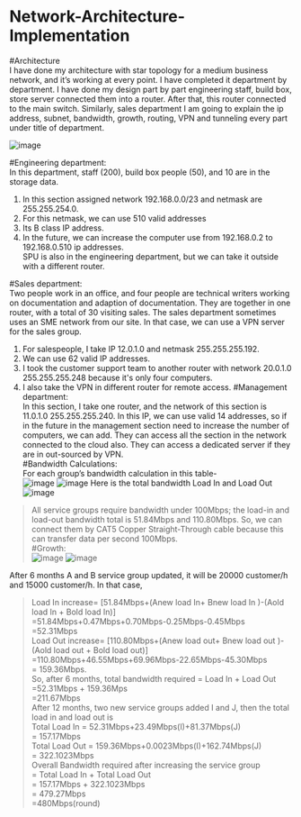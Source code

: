 # Network-Architecture-Implementation
#Architecture <br />
I have done my architecture with star topology for a medium business network, and it’s working at every point. I have completed it department by department. I have done my design part by part engineering staff, build box, store server connected them into a router. After that, this router connected to the main switch. Similarly, sales department I am going to explain the ip address, subnet, bandwidth, growth, routing, VPN and tunneling every part under title of department.

![image](https://github.com/mdhn18/Network-Architecture-Implementation/assets/55639146/3b9890e6-2668-489d-9077-c2f77daf59f8)


#Engineering department:<br />
In this department, staff (200), build box people (50), and 10 are in the storage data.
1. In this section assigned network 192.168.0.0/23 and netmask are 255.255.254.0.
2. For this netmask, we can use 510 valid addresses
3. Its B class IP address.
4. In the future, we can increase the computer use from 192.168.0.2 to 192.168.0.510 ip addresses.<br />
SPU is also in the engineering department, but we can take it outside with a different router.

#Sales department:<br />
Two people work in an office, and four people are technical writers working on documentation and adaption of documentation. They are together in one router, with a total of 30 visiting sales. The sales department sometimes uses an SME network from our site. In that case, we can use a VPN server for the sales group.<br />
1. For salespeople, I take IP 12.0.1.0 and netmask 255.255.255.192.
2. We can use 62 valid IP addresses.
3. I took the customer support team to another router with network 20.0.1.0 255.255.255.248 because it's only four computers.
4. I also take the VPN in different router for remote access.
#Management department:<br />
In this section, I take one router, and the network of this section is 11.0.1.0 255.255.255.240. In this IP, we can use valid 14 addresses, so if in the future in the management section need to increase the number of computers, we can add. They can access all the section in the network connected to the cloud also. They can access a dedicated server if they are in out-sourced by VPN.<br />
#Bandwidth Calculations:<br />
For each group’s bandwidth calculation in this table- <br />
![image](https://github.com/mdhn18/Network-Architecture-Implementation/assets/55639146/89a74c7d-81cb-467c-8e68-955148545992)
![image](https://github.com/mdhn18/Network-Architecture-Implementation/assets/55639146/3d7ef715-0be3-4220-972e-4b7088c2bd1e)
Here is the total bandwidth Load In and Load Out <br />
![image](https://github.com/mdhn18/Network-Architecture-Implementation/assets/55639146/213649b1-5cd4-41e5-85fa-12146d979c9e)
> All service groups require bandwidth under 100Mbps; the load-in and load-out bandwidth total is 51.84Mbps and 110.80Mbps. So, we can connect them by CAT5 Copper Straight-Through cable because this can transfer data per second 100Mbps. <br />
#Growth: <br />
![image](https://github.com/mdhn18/Network-Architecture-Implementation/assets/55639146/ca84a287-a33b-4173-ae8e-e5ce20c8e01b)
![image](https://github.com/mdhn18/Network-Architecture-Implementation/assets/55639146/2a871949-67d6-452b-9284-2fe7b34f18a3)

After 6 months A and B service group updated, it will be 20000 customer/h and 15000 customer/h. In that case,<br />
> Load In increase= [51.84Mbps+(Anew load In+ Bnew load In )-(Aold load In + Bold load In)] <br />
                  =51.84Mbps+0.47Mbps+0.70Mbps-0.25Mbps-0.45Mbps<br />
                  =52.31Mbps<br />
> Load Out increase= [110.80Mbps+(Anew load out+ Bnew load out )-(Aold load out + Bold load out)]<br />
                   =110.80Mbps+46.55Mbps+69.96Mbps-22.65Mbps-45.30Mbps <br />
                   = 159.36Mbps. <br />
So, after 6 months, total bandwidth required = Load In + Load Out <br />
                                             =52.31Mbps + 159.36Mps <br />
                                             =211.67Mbps <br />
> After 12 months, two new service groups added I and J, then the total load in and load out is <br />
   Total Load In = 52.31Mbps+23.49Mbps(I)+81.37Mbps(J) <br />
                 = 157.17Mbps <br />
   Total Load Out = 159.36Mbps+0.0023Mbps(I)+162.74Mbps(J) <br />
                  = 322.1023Mbps <br />
> Overall Bandwidth required after increasing the service group <br />
                  = Total Load In + Total Load Out <br />
                  = 157.17Mbps + 322.1023Mbps <br />
                  = 479.27Mbps <br />
                  =480Mbps(round) <br />


